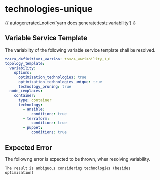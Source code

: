 # technologies-unique

{{ autogenerated_notice('yarn docs:generate:tests:variability') }}


## Variable Service Template

The variability of the following variable service template shall be resolved.

```yaml linenums="1"
tosca_definitions_version: tosca_variability_1_0
topology_template:
  variability:
    options:
      optimization_technologies: true
      optimization_technologies_unique: true
      technology_pruning: true
  node_templates:
    container:
      type: container
      technology:
        - ansible:
            conditions: true
        - terraform:
            conditions: true
        - puppet:
            conditions: true
```




## Expected Error

The following error is expected to be thrown, when resolving variability.

```text linenums="1"
The result is ambiguous considering technologies (besides optimization)
```
